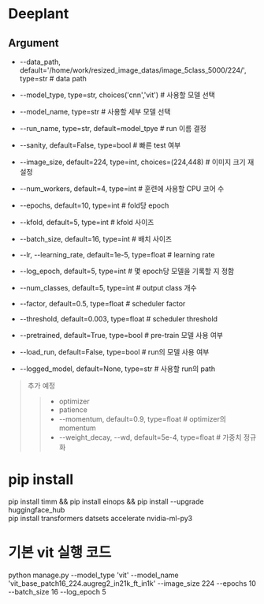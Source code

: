 # Deeplant

## Argument
* --data_path, default='/home/work/resized_image_datas/image_5class_5000/224/', type=str  # data path

* --model_type, type=str, choices('cnn','vit')              # 사용할 모델 선택
* --model_name, type=str                                    # 사용할 세부 모델 선택
* --run_name, type=str, default=model_tpye                  # run 이름 결정
* --sanity, default=False, type=bool                        # 빠른 test 여부

* --image_size, default=224, type=int, choices=(224,448)    # 이미지 크기 재설정
* --num_workers, default=4, type=int                        # 훈련에 사용할 CPU 코어 수

* --epochs, default=10, type=int                            # fold당 epoch
* --kfold, default=5, type=int                              # kfold 사이즈
* --batch_size, default=16, type=int                        # 배치 사이즈
* --lr, --learning_rate, default=1e-5, type=float           # learning rate
* --log_epoch, default=5, type=int                          # 몇 epoch당 모델을 기록할 지 정함
* --num_classes, default=5, type=int                        # output class 개수

* --factor, default=0.5, type=float                         # scheduler factor
* --threshold, default=0.003, type=float                    # scheduler threshold

* --pretrained, default=True, type=bool                     # pre-train 모델 사용 여부
* --load_run, default=False, type=bool                      # run의 모델 사용 여부
* --logged_model, default=None, type=str                    # 사용할 run의 path

> 추가 예정
>> * optimizer
>> * patience
>> * --momentum, default=0.9, type=float                      # optimizer의 momentum
>> * --weight_decay, --wd, default=5e-4, type=float            # 가중치 정규화

# pip install
pip install timm && pip install einops && pip install --upgrade huggingface_hub \
pip install transformers datsets accelerate nvidia-ml-py3

# 기본 vit 실행 코드
python manage.py --model_type 'vit' --model_name 'vit_base_patch16_224.augreg2_in21k_ft_in1k' --image_size 224 --epochs 10 --batch_size 16 --log_epoch 5 
